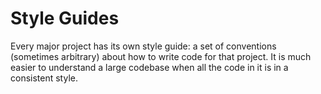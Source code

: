 # Style Guides

Every major project has its own style guide: a set of conventions (sometimes arbitrary) about how to write code for that project. It is much easier to understand a large codebase when all the code in it is in a consistent style.
